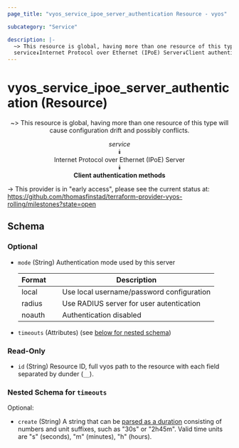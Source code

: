 ```yaml
---
page_title: "vyos_service_ipoe_server_authentication Resource - vyos"

subcategory: "Service"

description: |- 
  ~> This resource is global, having more than one resource of this type will cause configuration drift and possibly conflicts.
  service⯯Internet Protocol over Ethernet (IPoE) Server⯯Client authentication methods
---
```


# vyos_service_ipoe_server_authentication (Resource)
<center>

~> This resource is global, having more than one resource of this type will cause configuration drift and possibly conflicts.

*service*  
⯯  
Internet Protocol over Ethernet (IPoE) Server  
⯯  
**Client authentication methods**


</center>

-> This provider is in "early access", please see the current status at: https://github.com/thomasfinstad/terraform-provider-vyos-rolling/milestones?state=open

## Schema

### Optional

- `mode` (String) Authentication mode used by this server

    |Format  &emsp;|Description                                |
    |----------|---------------------------------------------|
    |local   &emsp;|Use local username/password configuration  |
    |radius  &emsp;|Use RADIUS server for user autentication   |
    |noauth  &emsp;|Authentication disabled                    |
- `timeouts` (Attributes) (see [below for nested schema](#nestedatt--timeouts))

### Read-Only

- `id` (String) Resource ID, full vyos path to the resource with each field separated by dunder (`__`).

<a id="nestedatt--timeouts"></a>
### Nested Schema for `timeouts`

Optional:

- `create` (String) A string that can be [parsed as a duration](https://pkg.go.dev/time#ParseDuration) consisting of numbers and unit suffixes, such as &#34;30s&#34; or &#34;2h45m&#34;. Valid time units are &#34;s&#34; (seconds), &#34;m&#34; (minutes), &#34;h&#34; (hours).  
